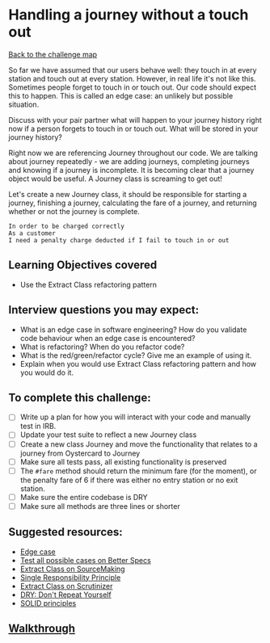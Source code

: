 # Handling a journey without a touch out

[Back to the challenge map](README.md)

So far we have assumed that our users behave well: they touch in at every station and touch out at every station. However, in real life it's not like this. Sometimes people forget to touch in or touch out. Our code should expect this to happen. This is called an edge case: an unlikely but possible situation.

Discuss with your pair partner what will happen to your journey history right now if a person forgets to touch in or touch out. What will be stored in your journey history?

Right now we are referencing Journey throughout our code. We are talking about journey repeatedly - we are adding journeys, completing journeys and knowing if a journey is incomplete. It is becoming clear that a journey object would be useful. A Journey class is screaming to get out!

Let's create a new Journey class, it should be responsible for starting a journey, finishing a journey, calculating the fare of a journey, and returning whether or not the journey is complete.

```
In order to be charged correctly
As a customer
I need a penalty charge deducted if I fail to touch in or out
```

## Learning Objectives covered
- Use the Extract Class refactoring pattern

## Interview questions you may expect:
- What is an edge case in software engineering? How do you validate code behaviour when an edge case is encountered?
- What is refactoring? When do you refactor code?
- What is the red/green/refactor cycle? Give me an example of using it.
- Explain when you would use Extract Class refactoring pattern and how you would do it.

## To complete this challenge:
- [ ] Write up a plan for how you will interact with your code and manually test in IRB.
- [ ] Update your test suite to reflect a new Journey class
- [ ] Create a new class Journey and move the functionality that relates to a journey from Oystercard to Journey
- [ ] Make sure all tests pass, all existing functionality is preserved
- [ ] The `#fare` method should return the minimum fare (for the moment), or the penalty fare of 6 if there was either no entry station or no  exit station.
- [ ] Make sure the entire codebase is DRY
- [ ] Make sure all methods are three lines or shorter

## Suggested resources:
- [Edge case](https://en.wikipedia.org/wiki/Edge_case)
- [Test all possible cases on Better Specs](http://betterspecs.org/#all)
- [Extract Class on SourceMaking](https://sourcemaking.com/refactoring/extract-class)
- [Single Responsibility Principle](http://jjbohn.info/blog/2014/07/28/single-responsibility-principle-a-solid-week/)
- [Extract Class on Scrutinizer](https://scrutinizer-ci.com/docs/refactorings/extract-class)
- [DRY: Don't Repeat Yourself](https://en.wikipedia.org/wiki/Don%27t_repeat_yourself)
- [SOLID principles](https://en.wikipedia.org/wiki/SOLID_(object-oriented_design))

## [Walkthrough](../walkthroughs/14_no_touch_in_or_out.md)
